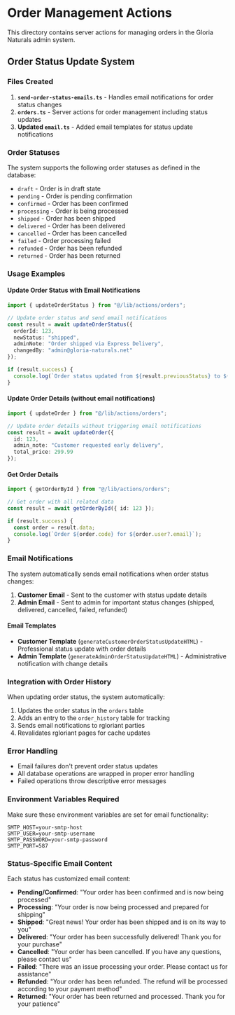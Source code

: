 # Order Management Actions

This directory contains server actions for managing orders in the Gloria Naturals admin system.

## Order Status Update System

### Files Created

1. **`send-order-status-emails.ts`** - Handles email notifications for order status changes
2. **`orders.ts`** - Server actions for order management including status updates
3. **Updated `email.ts`** - Added email templates for status update notifications

### Order Statuses

The system supports the following order statuses as defined in the database:

- `draft` - Order is in draft state
- `pending` - Order is pending confirmation
- `confirmed` - Order has been confirmed
- `processing` - Order is being processed
- `shipped` - Order has been shipped
- `delivered` - Order has been delivered
- `cancelled` - Order has been cancelled
- `failed` - Order processing failed
- `refunded` - Order has been refunded
- `returned` - Order has been returned

### Usage Examples

#### Update Order Status with Email Notifications

```typescript
import { updateOrderStatus } from "@/lib/actions/orders";

// Update order status and send email notifications
const result = await updateOrderStatus({
  orderId: 123,
  newStatus: "shipped",
  adminNote: "Order shipped via Express Delivery",
  changedBy: "admin@gloria-naturals.net"
});

if (result.success) {
  console.log(`Order status updated from ${result.previousStatus} to ${result.newStatus}`);
}
```

#### Update Order Details (without email notifications)

```typescript
import { updateOrder } from "@/lib/actions/orders";

// Update order details without triggering email notifications
const result = await updateOrder({
  id: 123,
  admin_note: "Customer requested early delivery",
  total_price: 299.99
});
```

#### Get Order Details

```typescript
import { getOrderById } from "@/lib/actions/orders";

// Get order with all related data
const result = await getOrderById({ id: 123 });

if (result.success) {
  const order = result.data;
  console.log(`Order ${order.code} for ${order.user?.email}`);
}
```

### Email Notifications

The system automatically sends email notifications when order status changes:

1. **Customer Email** - Sent to the customer with status update details
2. **Admin Email** - Sent to admin for important status changes (shipped, delivered, cancelled, failed, refunded)

#### Email Templates

- **Customer Template** (`generateCustomerOrderStatusUpdateHTML`) - Professional status update with order details
- **Admin Template** (`generateAdminOrderStatusUpdateHTML`) - Administrative notification with change details

### Integration with Order History

When updating order status, the system automatically:

1. Updates the order status in the `orders` table
2. Adds an entry to the `order_history` table for tracking
3. Sends email notifications to rgloriant parties
4. Revalidates rgloriant pages for cache updates

### Error Handling

- Email failures don't prevent order status updates
- All database operations are wrapped in proper error handling
- Failed operations throw descriptive error messages

### Environment Variables Required

Make sure these environment variables are set for email functionality:

```env
SMTP_HOST=your-smtp-host
SMTP_USER=your-smtp-username
SMTP_PASSWORD=your-smtp-password
SMTP_PORT=587
```

### Status-Specific Email Content

Each status has customized email content:

- **Pending/Confirmed**: "Your order has been confirmed and is now being processed"
- **Processing**: "Your order is now being processed and prepared for shipping"
- **Shipped**: "Great news! Your order has been shipped and is on its way to you"
- **Delivered**: "Your order has been successfully delivered! Thank you for your purchase"
- **Cancelled**: "Your order has been cancelled. If you have any questions, please contact us"
- **Failed**: "There was an issue processing your order. Please contact us for assistance"
- **Refunded**: "Your order has been refunded. The refund will be processed according to your payment method"
- **Returned**: "Your order has been returned and processed. Thank you for your patience" 